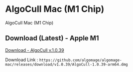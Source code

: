 # AlgoCull Mac (M1 Chip)
AlgoCull Mac (M1 Chip)

## Download (Latest) - Apple M1
[Download - AlgoCull v.1.0.39](https://github.com/algomage/algomage-mac/releases/download/v1.0.39/AlgoCull-1.0.39-arm64.dmg "Download (Latest) - Apple M1")

Download Link : `https://github.com/algomage/algomage-mac/releases/download/v1.0.39/AlgoCull-1.0.39-arm64.dmg`
